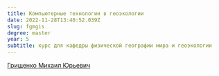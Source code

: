```yaml
---
title: Компьютерные технологии в геоэкологии
date: 2022-11-28T13:40:52.039Z
slug: fgmgis
degree: master
year: 5
subtitle: курс для кафедры физической географии мира и геоэкологии
---
```


[Грищенко Михаил Юрьевич](./people/grishchenko)
